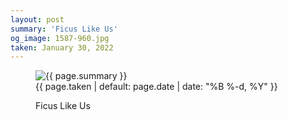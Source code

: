 ```yaml
---
layout: post
summary: 'Ficus Like Us'
og_image: 1587-960.jpg
taken: January 30, 2022
---
```


<figure class="post">
 <img alt="{{ page.summary }}" sizes="(min-width: 700px) 50vw, calc(100vw - 2rem)" src="{{ site.assets_url }}/1587-480.jpg" srcset="{{ site.assets_url }}/1587-240.jpg 240w, {{ site.assets_url }}/1587-480.jpg 480w, {{ site.assets_url }}/1587-720.jpg 720w, {{ site.assets_url }}/1587-960.jpg 960w"/>
 <figcaption>
  <time>
   {{ page.taken | default: page.date | date: "%B %-d, %Y" }}
  </time>
  <p>
   Ficus Like Us
  </p>
 </figcaption>
</figure>
